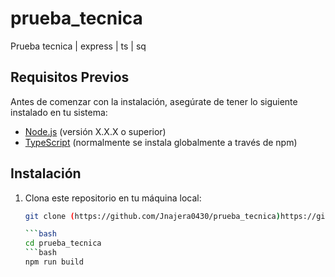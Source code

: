 # prueba_tecnica

Prueba tecnica | express | ts | sq

## Requisitos Previos

Antes de comenzar con la instalación, asegúrate de tener lo siguiente instalado en tu sistema:

- [Node.js](https://nodejs.org/) (versión X.X.X o superior)
- [TypeScript](https://www.typescriptlang.org/) (normalmente se instala globalmente a través de npm)

## Instalación

1. Clona este repositorio en tu máquina local:

   ```bash
   git clone (https://github.com/Jnajera0430/prueba_tecnica)https://github.com/Jnajera0430/prueba_tecnica

   ```bash
   cd prueba_tecnica
   ```bash
   npm run build

